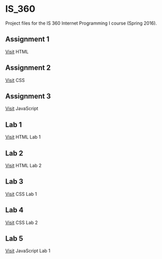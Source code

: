 # IS_360
Project files for the IS 360 Internet Programming I course (Spring 2016).

## Assignment 1
[Visit](https://zarol.github.io/IS_360/Assignment1/)
HTML

## Assignment 2
[Visit](https://zarol.github.io/IS_360/Assignment2/)
CSS

## Assignment 3
[Visit](https://zarol.github.io/IS_360/Assignment3/)
JavaScript

## Lab 1
[Visit](https://zarol.github.io/IS_360/Lab1/)
HTML Lab 1

## Lab 2
[Visit](https://zarol.github.io/IS_360/Lab2/)
HTML Lab 2

## Lab 3
[Visit](https://zarol.github.io/IS_360/Lab3/)
CSS Lab 1

## Lab 4
[Visit](https://zarol.github.io/IS_360/Lab4/)
CSS Lab 2

## Lab 5
[Visit](https://zarol.github.io/IS_360/Lab5/)
JavaScript Lab 1
